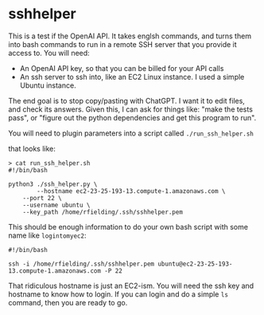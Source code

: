 sshhelper
=========

This is a test if the OpenAI API. It takes englsh commands, and turns them into bash commands to run in a remote SSH server that you provide it access to.  You will need:

- An OpenAI API key, so that you can be billed for your API calls
- An ssh server to ssh into, like an EC2 Linux instance. I used a simple Ubuntu instance.

The end goal is to stop copy/pasting with ChatGPT. I want it to edit files, and check its answers.  Given this, I can ask for things like: "make the tests pass", or "figure out the python dependencies and get this program to run".

You will need to plugin parameters into a script called `./run_ssh_helper.sh`

that looks like:

```
> cat run_ssh_helper.sh 
#!/bin/bash

python3 ./ssh_helper.py \
       	--hostname ec2-23-25-193-13.compute-1.amazonaws.com \
	--port 22 \
	--username ubuntu \
	--key_path /home/rfielding/.ssh/sshhelper.pem 
```

This should be enough information to do your own bash script with some name like `logintomyec2`:

```
#!/bin/bash

ssh -i /home/rfielding/.ssh/sshhelper.pem ubuntu@ec2-23-25-193-13.compute-1.amazonaws.com -P 22
```

That ridiculous hostname is just an EC2-ism. You will need the ssh key and hostname to know how to login. If you can login and do a simple `ls` command, then you are ready to go.	
